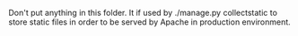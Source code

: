 Don't put anything in this folder. It if used by ./manage.py collectstatic to store static files in order to be served by Apache in production environment.